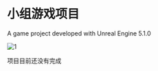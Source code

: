 # 小组游戏项目

A game project developed with Unreal Engine 5.1.0

![1](https://user-images.githubusercontent.com/85596127/204088118-880b3710-cc29-4123-ba88-6025235ed9ac.jpg)

项目目前还没有完成
